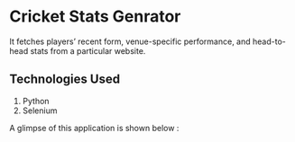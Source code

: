 # Cricket Stats Genrator

It fetches players’ recent form, venue-specific performance, and head-to- head stats from a particular website.

## Technologies Used
1. Python
2. Selenium

A glimpse of this application is shown below :

